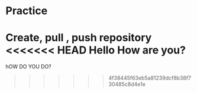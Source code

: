 # Practice
Create, pull , push repository
<<<<<<< HEAD
Hello
How are you?
=======
hOW DO YOU DO?
>>>>>>> 4f38445f63eb5a81239dcf8b38f730485c8d4e1e
